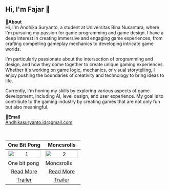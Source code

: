 Hi, I'm Fajar 👋
---
**📌About** <br>
Hi, I'm Andhika Suryanto, a student at Universitas Bina Nusantara, where I'm pursuing my passion for game programming and game design. I have a deep interest in creating immersive and engaging game experiences, from crafting compelling gameplay mechanics to developing intricate game worlds.

I'm particularly passionate about the intersection of programming and design, and how they come together to create unique gaming experiences. Whether it's working on game logic, mechanics, or visual storytelling, I enjoy pushing the boundaries of creativity and technology to bring ideas to life.

Currently, I'm honing my skills by exploring various aspects of game development, including AI, level design, and user experience. My goal is to contribute to the gaming industry by creating games that are not only fun but also meaningful.

**📩Email** <br>
Andhikasuryanto.id@gmail.com

<br>

<table width="100%">
  <thead>
    <tr>
      <th width="50%" align="center"><a>One Bit Pong</a></th> <!--tittle-->
      <th width="50%" align="center"><a>Moncsrolls</a></th> <!--tittle-->
    </tr>
  </thead>
  <tbody>
    <tr>
      <td align="center">
        <img src="" alt="1" style="width:100%;height:auto;">
      </td>
      <td align="center">
        <img src="" alt="2" style="width:100%;height:auto;">
      </td>
    </tr>
    <tr>
      <td valign="text-top">One bit pong</td> <!--desc-->
      <td valign="text-top">Moncsrolls</td> <!--desc-->
    </tr>
    <tr>
      <td align="center"><a href="https://github.com/Andhika-Suryanto/2D-GPC-1BitPong-Project">Read More</a></td> <!--link1-->
      <td align="center"><a href="https://github.com/Andhika-Suryanto/2D-GPC-Moncsrolls-Project">Read More</a></td> <!--link2-->
    </tr>
    <tr>
      <td align="center"><a href="">Trailer</a></td> <!--link1-->
      <td align="center"><a href="">Trailer</a></td> <!--link2-->
    </tr>
  </tbody>
</table>
